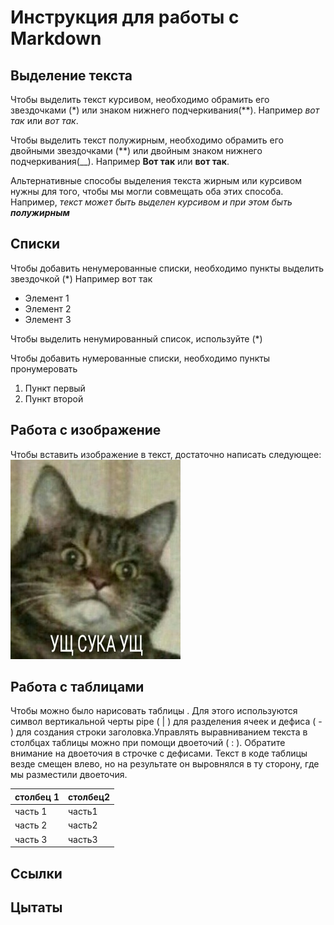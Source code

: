 # Инструкция для работы с Markdown

## Выделение текста

Чтобы выделить текст курсивом, необходимо обрамить его звездочками (*) или знаком нижнего подчеркивания(**). Например *вот так* или _вот так_.

Чтобы выделить текст полужирным, необходимо обрамить его двойными звездочками (**) или двойным знаком нижнего подчеркивания(__). Например **Вот так** или __вот так__.

Альтернативные способы выделения текста жирным или курсивом нужны для того, чтобы мы могли совмещать оба этих способа. Например, _текст может быть выделен курсивом и при этом быть **полужирным**_

## Списки

Чтобы добавить ненумерованные списки, необходимо пункты выделить звездочкой (*) Например вот так 

* Элемент 1
* Элемент 2
* Элемент 3

Чтобы выделить ненумированный список, используйте (*)

Чтобы добавить нумерованные списки, необходимо пункты пронумеровать

1. Пункт первый
2. Пункт второй


## Работа с изображение

Чтобы вставить изображение в текст, достаточно написать следующее:
![Привет! Это не довольный кот](Angry_cat.jpg)

## Работа с таблицами 

Чтобы можно было нарисовать таблицы . Для этого используются символ вертикальной черты pipe ( | ) для разделения ячеек и дефиса ( - ) для создания строки заголовка.Управлять выравниванием текста в столбцах таблицы можно при помощи двоеточий ( : ). Обратите внимание на двоеточия в строчке с дефисами. Текст в коде таблицы везде смещен влево, но на результате он выровнялся в ту сторону, где мы разместили двоеточия.

|столбец 1|столбец2| 
|:--------|:-------|  
|часть 1|часть1|    
|часть 2|часть2|
|часть 3|часть3|


## Cсылки

## Цытаты

